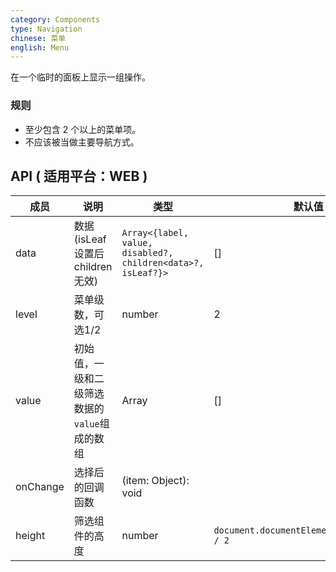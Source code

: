 ```yaml
---
category: Components
type: Navigation
chinese: 菜单
english: Menu
---
```


在一个临时的面板上显示一组操作。

### 规则
- 至少包含 2 个以上的菜单项。
- 不应该被当做主要导航方式。

## API ( 适用平台：WEB )

| 成员        | 说明           | 类型        | 默认值       |
|------------|----------------|-------------|--------------|
| data    |  数据(isLeaf 设置后 children 无效)  | `Array<{label, value, disabled?, children<data>?, isLeaf?}>` | [] |
| level    |  菜单级数，可选1/2  | number  | 2 |
| value    |  初始值，一级和二级筛选数据的`value`组成的数组  | Array | [] |
| onChange    |   选择后的回调函数    | (item: Object): void  |  |
| height    |   筛选组件的高度   | number  | `document.documentElement.clientHeight / 2` |
